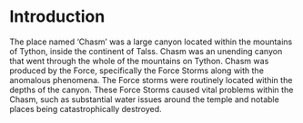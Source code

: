 # Introduction

The place named ‘Chasm’ was a large canyon located within the mountains of Tython, inside the continent of Talss.
Chasm was an unending canyon that went through the whole of the mountains on Tython.
Chasm was produced by the Force, specifically the Force Storms along with the anomalous phenomena.
The Force storms were routinely located within the depths of the canyon.
These Force Storms caused vital problems within the Chasm, such as substantial water issues around the temple and notable places being catastrophically destroyed.
